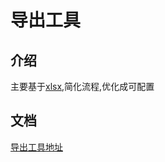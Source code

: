 # 导出工具
## 介绍
主要基于[xlsx](https://www.npmjs.com/package/xlsx),简化流程,优化成可配置

## 文档

[导出工具地址](https://dc-ken-jiu.github.io/dc-xlsx/)